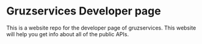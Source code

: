 # Gruzservices Developer page

This is a website repo for the developer page of gruzservices. This website will help you get info about all of the public APIs.
